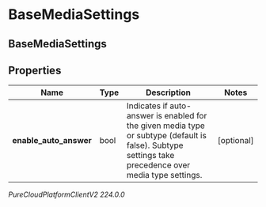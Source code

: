 # BaseMediaSettings

## BaseMediaSettings

## Properties

|Name | Type | Description | Notes|
|------------ | ------------- | ------------- | -------------|
| **enable_auto_answer** | bool | Indicates if auto-answer is enabled for the given media type or subtype (default is false).  Subtype settings take precedence over media type settings. | [optional] |



_PureCloudPlatformClientV2 224.0.0_
